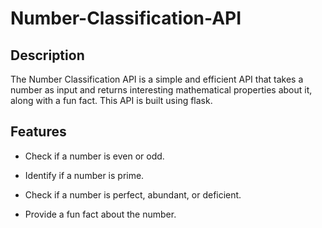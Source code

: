 # Number-Classification-API
## Description
The Number Classification API is a simple and efficient API that takes a number as input and returns interesting mathematical properties about it, along with a fun fact. This API is built using flask.

## Features
- Check if a number is even or odd.

- Identify if a number is prime.

- Check if a number is perfect, abundant, or deficient.

- Provide a fun fact about the number.

